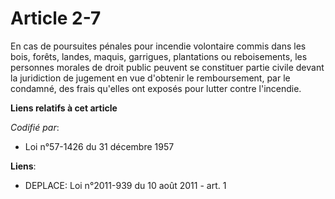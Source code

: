 # Article 2-7

En cas de poursuites pénales pour incendie volontaire commis dans les bois, forêts, landes, maquis, garrigues, plantations ou
reboisements, les personnes morales de droit public peuvent se constituer partie civile devant la juridiction de jugement en
vue d'obtenir le remboursement, par le condamné, des frais qu'elles ont exposés pour lutter contre l'incendie.

**Liens relatifs à cet article**

_Codifié par_:

  - Loi n°57-1426 du 31 décembre 1957

**Liens**:

  - DEPLACE: Loi n°2011-939 du 10 août 2011 - art. 1
